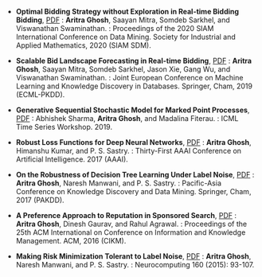 * **Optimal Bidding Strategy without Exploration in Real-time Bidding Bidding**, [PDF](https://arxiv.org/pdf/2004.00100)
: **Aritra Ghosh**, Saayan Mitra, Somdeb Sarkhel, and Viswanathan Swaminathan.
: Proceedings of the 2020 SIAM International Conference on Data Mining. Society for Industrial and Applied Mathematics, 2020 (SIAM SDM).

* **Scalable Bid Landscape Forecasting in Real-time Bidding**, [PDF](https://arxiv.org/pdf/2001.06587)
: **Aritra Ghosh**, Saayan Mitra, Somdeb Sarkhel, Jason Xie, Gang Wu, and Viswanathan Swaminathan. 
: Joint European Conference on Machine Learning and Knowledge Discovery in Databases. Springer, Cham, 2019 (ECML-PKDD).

* **Generative Sequential Stochastic Model for Marked Point Processes**, [PDF](https://pdfs.semanticscholar.org/cdbe/99c87f0e94e363acba70b015360ec7d63521.pdf)
: Abhishek Sharma, **Aritra Ghosh**, and Madalina Fiterau. 
: ICML Time Series Workshop. 2019.

* **Robust Loss Functions for Deep Neural Networks**, [PDF](http://www.aaai.org/ocs/index.php/AAAI/AAAI17/paper/download/14759/14355)
: **Aritra Ghosh**, Himanshu Kumar, and P. S. Sastry.
: Thirty-First AAAI Conference on Artificial Intelligence. 2017 (AAAI).

* **On the Robustness of Decision Tree Learning Under Label Noise**, [PDF](https://arxiv.org/pdf/1605.06296.pdf)
: **Aritra Ghosh**, Naresh Manwani, and P. S. Sastry.
: Pacific-Asia Conference on Knowledge Discovery and Data Mining. Springer, Cham, 2017 (PAKDD).

* **A Preference Approach to Reputation in Sponsored Search**, [PDF](https://dl.acm.org/citation.cfm?id=2983904)
: **Aritra Ghosh**, Dinesh Gaurav, and Rahul Agrawal.
: Proceedings of the 25th ACM International on Conference on Information and Knowledge Management. ACM, 2016 (CIKM).

* **Making Risk Minimization Tolerant to Label Noise**, [PDF](https://arxiv.org/abs/1403.3610)
: **Aritra Ghosh**, Naresh Manwani, and P. S. Sastry.
: Neurocomputing 160 (2015): 93-107.